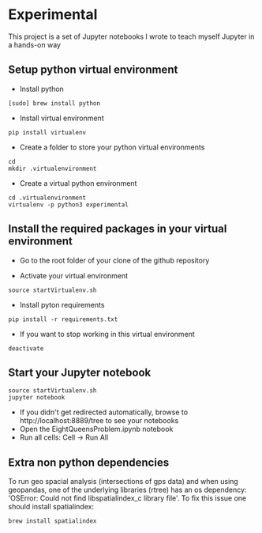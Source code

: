 # Experimental

This project is a set of Jupyter notebooks I wrote to teach myself Jupyter in a hands-on way

## Setup python virtual environment

* Install python

```[sudo] brew install python```

* Install virtual environment

```pip install virtualenv```

* Create a folder to store your python virtual environments

```
cd
mkdir .virtualenvironment
```

* Create a virtual python environment

```
cd .virtualenvironment
virtualenv -p python3 experimental
```

## Install the required packages in your virtual environment

* Go to the root folder of your clone of the github repository

* Activate your virtual environment

```
source startVirtualenv.sh
```

* Install pyton requirements

```
pip install -r requirements.txt
```

* If you want to stop working in this virtual environment

```
deactivate
```

## Start your Jupyter notebook

```
source startVirtualenv.sh
jupyter notebook
```

* If you didn't get redirected automatically, browse to http://localhost:8889/tree to see your notebooks
* Open the EightQueensProblem.ipynb notebook
* Run all cells: Cell -> Run All

## Extra non python dependencies

To run geo spacial analysis (intersections of gps data) and when using geopandas, one of the underlying libraries (rtree) has an os dependency: 'OSError: Could not find libspatialindex_c library file'. To fix this issue one should install spatialindex:

```
brew install spatialindex
```

